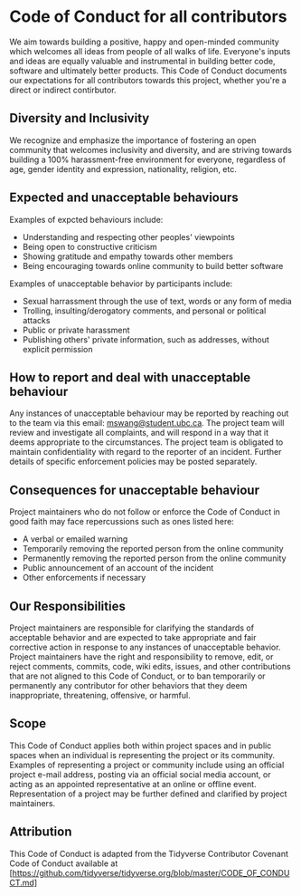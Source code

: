 # Code of Conduct for all contributors

We aim towards building a positive, happy and open-minded community which welcomes all ideas from people of all walks of life. Everyone's inputs and ideas are equally valuable and instrumental in building better code, software and ultimately better products. This Code of Conduct documents our expectations for all contributors towards this project, whether you're a direct or indirect contirbutor.

## Diversity and Inclusivity

We recognize and emphasize the importance of fostering an open community that welcomes inclusivity and diversity, and are striving towards building a 100% harassment-free environment for everyone, regardless of age, gender identity and expression, nationality, religion, etc.

## Expected and unacceptable behaviours

Examples of expcted behaviours include:

* Understanding and respecting other peoples' viewpoints
* Being open to constructive criticism
* Showing gratitude and empathy towards other members
* Being encouraging towards online community to build better software

Examples of unacceptable behavior by participants include:

* Sexual harrassment through the use of text, words or any form of media
* Trolling, insulting/derogatory comments, and personal or political attacks
* Public or private harassment
* Publishing others' private information, such as addresses, without explicit permission

## How to report and deal with unacceptable behaviour

Any instances of unacceptable behaviour may be reported by reaching out to the team via this email: mswang@student.ubc.ca. The project team will review and investigate all complaints, and will respond in a way that it deems appropriate to the circumstances. The project team is obligated to maintain confidentiality with regard to the reporter of an incident. Further details of specific enforcement policies may be posted separately.

## Consequences for unacceptable behaviour 

Project maintainers who do not follow or enforce the Code of Conduct in good faith may face repercussions such as ones listed here:

* A verbal or emailed warning
* Temporarily removing the reported person from the online community
* Permanently removing the reported person from the online community
* Public announcement of an account of the incident
* Other enforcements if necessary

## Our Responsibilities

Project maintainers are responsible for clarifying the standards of acceptable behavior and are expected to take appropriate and fair corrective action in response to any instances of unacceptable behavior. Project maintainers have the right and responsibility to remove, edit, or reject comments, commits, code, wiki edits, issues, and other contributions that are not aligned to this Code of Conduct, or to ban temporarily or permanently any contributor for other behaviors that they deem inappropriate, threatening, offensive, or harmful.

## Scope

This Code of Conduct applies both within project spaces and in public spaces when an individual is representing the project or its community. Examples of representing a project or community include using an official project e-mail address, posting via an official social media account, or acting as an appointed representative at an online or offline event. Representation of a project may be further defined and clarified by project maintainers.

## Attribution

This Code of Conduct is adapted from the Tidyverse Contributor Covenant Code of Conduct available at [https://github.com/tidyverse/tidyverse.org/blob/master/CODE_OF_CONDUCT.md]


